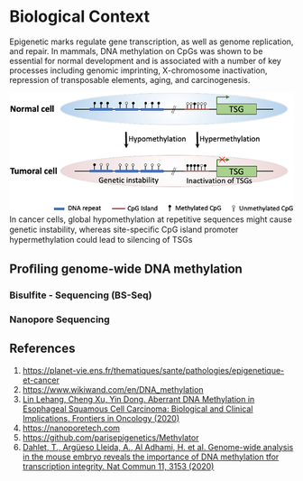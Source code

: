 # Biological Context


Epigenetic marks regulate gene transcription, as well as genome replication, and repair. In mammals, DNA methylation on CpGs was shown to be
essential for normal development and is associated with a number of key processes including genomic imprinting, X-chromosome inactivation, repression of
transposable elements, aging, and carcinogenesis.

![meth_cancer](img/meth_cancer.jpg)
In cancer cells, global hypomethylation at repetitive sequences might cause genetic instability, whereas site-speciﬁc CpG island
promoter hypermethylation could lead to silencing of TSGs

## Proﬁling genome-wide DNA methylation

### Bisulfite - Sequencing (BS-Seq)

### Nanopore Sequencing 


## References

1. https://planet-vie.ens.fr/thematiques/sante/pathologies/epigenetique-et-cancer
2. https://www.wikiwand.com/en/DNA_methylation
3. [Lin Lehang, Cheng Xu, Yin Dong.
Aberrant DNA Methylation in Esophageal Squamous Cell Carcinoma:
Biological and Clinical Implications. Frontiers in Oncology (2020)](https://www.frontiersin.org/journals/oncology/articles/10.3389/fonc.2020.549850/full)
4. https://nanoporetech.com
5. https://github.com/parisepigenetics/Methylator
6. [Dahlet, T., Argüeso Lleida, A., Al Adhami, H. et al. Genome-wide
analysis in the mouse embryo reveals the importance of DNA methylation
tfor transcription integrity. Nat Commun 11, 3153 (2020)](https://www.nature.com/articles/s41467-020-16919-w)
